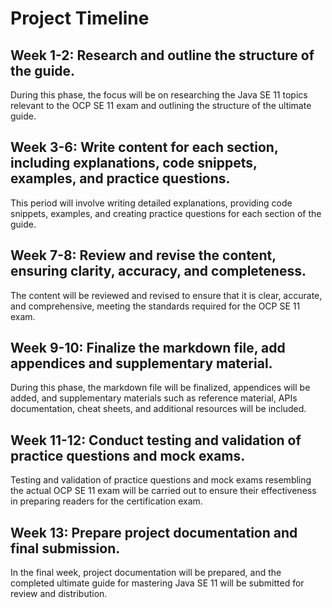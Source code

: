 # Project Timeline

## Week 1-2: Research and outline the structure of the guide.
During this phase, the focus will be on researching the Java SE 11 topics relevant to the OCP SE 11 exam and outlining the structure of the ultimate guide.

## Week 3-6: Write content for each section, including explanations, code snippets, examples, and practice questions.
This period will involve writing detailed explanations, providing code snippets, examples, and creating practice questions for each section of the guide.

## Week 7-8: Review and revise the content, ensuring clarity, accuracy, and completeness.
The content will be reviewed and revised to ensure that it is clear, accurate, and comprehensive, meeting the standards required for the OCP SE 11 exam.

## Week 9-10: Finalize the markdown file, add appendices and supplementary material.
During this phase, the markdown file will be finalized, appendices will be added, and supplementary materials such as reference material, APIs documentation, cheat sheets, and additional resources will be included.

## Week 11-12: Conduct testing and validation of practice questions and mock exams.
Testing and validation of practice questions and mock exams resembling the actual OCP SE 11 exam will be carried out to ensure their effectiveness in preparing readers for the certification exam.

## Week 13: Prepare project documentation and final submission.
In the final week, project documentation will be prepared, and the completed ultimate guide for mastering Java SE 11 will be submitted for review and distribution.

